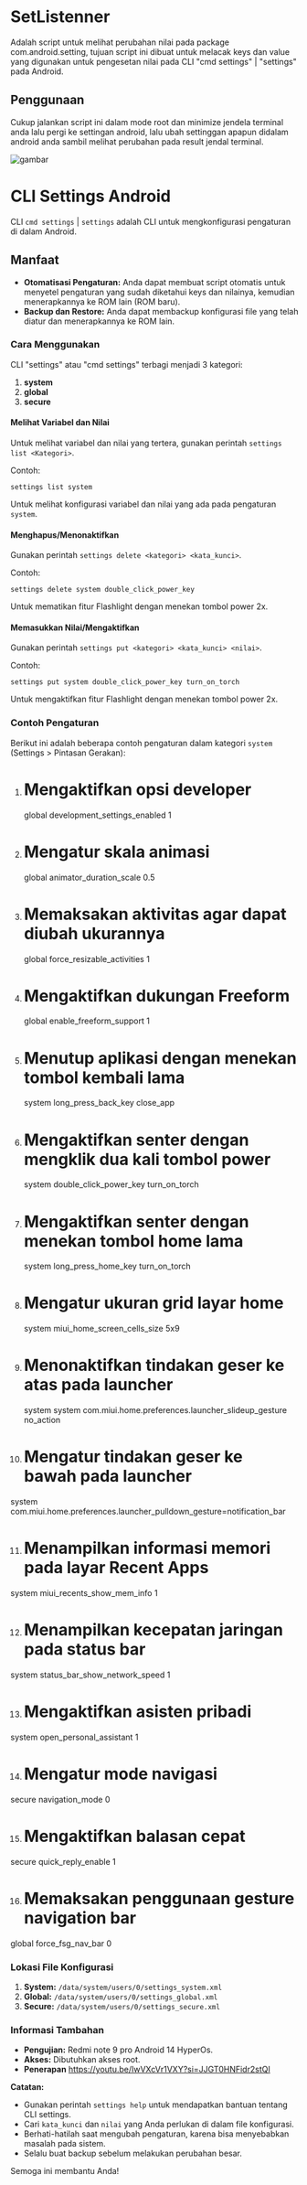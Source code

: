 # SetListenner
Adalah script untuk melihat perubahan nilai pada package com.android.setting, tujuan script ini dibuat untuk melacak keys dan value yang digunakan untuk pengesetan nilai pada CLI "cmd settings" | "settings" pada Android.

## Penggunaan
Cukup jalankan script ini dalam mode root dan minimize jendela terminal anda lalu pergi ke settingan android, lalu ubah settinggan apapun didalam android anda sambil melihat perubahan pada result jendal terminal.

![gambar](./Screenshot_2024-08-28-21-58-11-604_com.miui.securitycore.jpg)



# CLI Settings Android

CLI ```cmd settings``` | ```settings``` adalah CLI untuk mengkonfigurasi pengaturan di dalam Android.

## Manfaat

- **Otomatisasi Pengaturan:** Anda dapat membuat script otomatis untuk menyetel pengaturan yang sudah diketahui keys dan nilainya, kemudian menerapkannya ke ROM lain (ROM baru).
- **Backup dan Restore:** Anda dapat membackup konfigurasi file yang telah diatur dan menerapkannya ke ROM lain.

### Cara Menggunakan

CLI "settings" atau "cmd settings" terbagi menjadi 3 kategori:

1. **system**
2. **global**
3. **secure**

#### Melihat Variabel dan Nilai

Untuk melihat variabel dan nilai yang tertera, gunakan perintah `settings list <Kategori>`.

Contoh:
```
settings list system 
```
Untuk melihat konfigurasi variabel dan nilai yang ada pada pengaturan `system`.

#### Menghapus/Menonaktifkan

Gunakan perintah `settings delete <kategori> <kata_kunci>`.

Contoh:
```
settings delete system double_click_power_key
```
Untuk mematikan fitur Flashlight dengan menekan tombol power 2x.

#### Memasukkan Nilai/Mengaktifkan

Gunakan perintah `settings put <kategori> <kata_kunci> <nilai>`.

Contoh:
```
settings put system double_click_power_key turn_on_torch
```
Untuk mengaktifkan fitur Flashlight dengan menekan tombol power 2x.

### Contoh Pengaturan

Berikut ini adalah beberapa contoh pengaturan dalam kategori `system` (Settings > Pintasan Gerakan):

1. # Mengaktifkan opsi developer
   global development_settings_enabled 1

2. # Mengatur skala animasi
   global animator_duration_scale 0.5

3. # Memaksakan aktivitas agar dapat diubah ukurannya
   global force_resizable_activities 1

4. # Mengaktifkan dukungan Freeform
   global enable_freeform_support 1

5. # Menutup aplikasi dengan menekan tombol kembali lama
   system long_press_back_key close_app

6. # Mengaktifkan senter dengan mengklik dua kali tombol power
   system double_click_power_key turn_on_torch

7. # Mengaktifkan senter dengan menekan tombol home lama
   system long_press_home_key turn_on_torch

8. # Mengatur ukuran grid layar home
   system miui_home_screen_cells_size 5x9

9. # Menonaktifkan tindakan geser ke atas pada launcher
   system system com.miui.home.preferences.launcher_slideup_gesture no_action

10. # Mengatur tindakan geser ke bawah pada launcher
   system com.miui.home.preferences.launcher_pulldown_gesture=notification_bar

11. # Menampilkan informasi memori pada layar Recent Apps
   system miui_recents_show_mem_info 1

12. # Menampilkan kecepatan jaringan pada status bar
   system status_bar_show_network_speed 1

13. # Mengaktifkan asisten pribadi
   system open_personal_assistant 1

14. # Mengatur mode navigasi 
   secure navigation_mode 0

15. # Mengaktifkan balasan cepat 
   secure quick_reply_enable 1

16. # Memaksakan penggunaan gesture navigation bar
   global force_fsg_nav_bar 0 

### Lokasi File Konfigurasi

1. **System:** `/data/system/users/0/settings_system.xml`
2. **Global:** `/data/system/users/0/settings_global.xml`
3. **Secure:** `/data/system/users/0/settings_secure.xml`

### Informasi Tambahan

* **Pengujian:** Redmi note 9 pro Android 14 HyperOs.
* **Akses:** Dibutuhkan akses root.
* **Penerapan** https://youtu.be/IwVXcVr1VXY?si=JJGT0HNFidr2stQI

**Catatan:**

- Gunakan perintah `settings help` untuk mendapatkan bantuan tentang CLI settings.
- Cari `kata_kunci` dan `nilai` yang Anda perlukan di dalam file konfigurasi.
- Berhati-hatilah saat mengubah pengaturan, karena bisa menyebabkan masalah pada sistem.
- Selalu buat backup sebelum melakukan perubahan besar.

Semoga ini membantu Anda!
